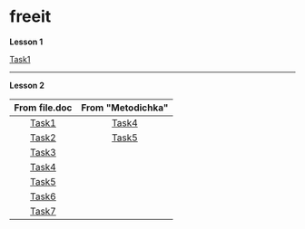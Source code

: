 # freeit
**Lesson 1**

[Task1](/lesson1/src/Hello.java)
***
**Lesson 2**

| **From file.doc**                        | **From "Metodichka"**                      |
|:----------------------------------------:|:------------------------------------------:|
| [Task1](/lesson2/src/homework/Task1.java)| [Task4](/lesson2/src/metodichka/Task4.java)|
| [Task2](/lesson2/src/homework/Task2.java)| [Task5](/lesson2/src/metodichka/Task5.java)|
| [Task3](/lesson2/src/homework/Task3.java)|
| [Task4](/lesson2/src/homework/Task4.java)|
| [Task5](/lesson2/src/homework/Task5.java)|
| [Task6](/lesson2/src/homework/Task6.java)|
| [Task7](/lesson2/src/homework/Task7.java)|
